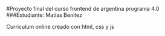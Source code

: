 #Proyecto final del curso frontend de argentina programa 4.0
###Estudiante: Matias Benitez

Curriculum online creado con html, css y js